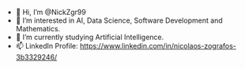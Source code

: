 - 👋 Hi, I’m @NickZgr99
- 👀 I’m interested in AI, Data Science, Software Development and Mathematics.
- 🌱 I’m currently studying Artificial Intelligence.
- 📫 LinkedIn Profile: https://www.linkedin.com/in/nicolaos-zografos-3b3329246/

<!---
NickZgr99/NickZgr99 is a ✨ special ✨ repository because its `README.md` (this file) appears on your GitHub profile.
You can click the Preview link to take a look at your changes.
--->
